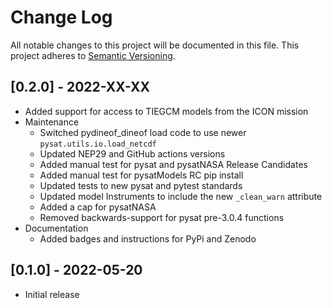 Change Log
==========
All notable changes to this project will be documented in this file.
This project adheres to [Semantic Versioning](https://semver.org/).

[0.2.0] - 2022-XX-XX
--------------------
* Added support for access to TIEGCM models from the ICON mission
* Maintenance
  * Switched pydineof_dineof load code to use newer `pysat.utils.io.load_netcdf`
  * Updated NEP29 and GitHub actions versions
  * Added manual test for pysat and pysatNASA Release Candidates
  * Added manual test for pysatModels RC pip install
  * Updated tests to new pysat and pytest standards
  * Updated model Instruments to include the new `_clean_warn` attribute
  * Added a cap for pysatNASA
  * Removed backwards-support for pysat pre-3.0.4 functions
* Documentation
  * Added badges and instructions for PyPi and Zenodo

[0.1.0] - 2022-05-20
--------------------
* Initial release
